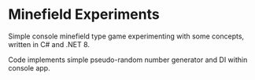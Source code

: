 # Minefield Experiments 

Simple console minefield type game experimenting with some concepts, written in C# and .NET 8.

Code implements simple pseudo-random number generator and DI within console app.

